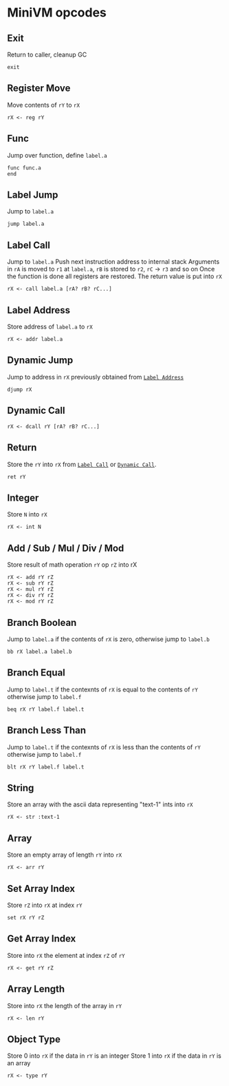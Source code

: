 # MiniVM opcodes

## Exit

Return to caller, cleanup GC

```
exit
```

## Register Move

Move contents of `rY` to `rX`

```
rX <- reg rY
```

## Func

Jump over function, define `label.a`

```
func func.a
end
```

## Label Jump

Jump to `label.a`

```
jump label.a
```

## Label Call

Jump to `label.a`
Push next instruction address to internal stack
Arguments in `rA` is moved to `r1` at `label.a`, `rB` is stored to `r2`, `rC` -> `r3` and so on
Once the function is done all registers are restored.
The return value is put into `rX`


```
rX <- call label.a [rA? rB? rC...]
```

## Label Address

Store address of `label.a` to `rX`

```
rX <- addr label.a
```

## Dynamic Jump

Jump to address in `rX` previously obtained from [`Label Address`](#label-address)

```
djump rX
```

## Dynamic Call

```
rX <- dcall rY [rA? rB? rC...]
```

## Return

Store the `rY` into `rX` from [`Label Call`](#label-call) or [`Dynamic Call`](#dynamic-call).

```
ret rY
```

## Integer

Store `N` into `rX`

```
rX <- int N
```

## Add / Sub / Mul / Div / Mod

Store result of math operation `rY` op `rZ` into rX

```
rX <- add rY rZ
rX <- sub rY rZ
rX <- mul rY rZ
rX <- div rY rZ
rX <- mod rY rZ
```

## Branch Boolean

Jump to `label.a` if the contents of `rX` is zero, otherwise jump to `label.b`

```
bb rX label.a label.b
```

## Branch Equal

Jump to `label.t` if the contexnts of `rX` is equal to the contents of `rY` otherwise jump to `label.f`

```
beq rX rY label.f label.t
```

## Branch Less Than

Jump to `label.t` if the contexnts of `rX` is less than the contents of `rY` otherwise jump to `label.f`

```
blt rX rY label.f label.t
```

## String

Store an array with the ascii data representing "text-1" ints into `rX`

```
rX <- str :text-1
```

## Array

Store an empty array of length `rY` into `rX`

```
rX <- arr rY
```

## Set Array Index

Store `rZ` into `rX` at index `rY`

```
set rX rY rZ
```

## Get Array Index

Store into `rX` the element at index `rZ` of `rY`

```
rX <- get rY rZ
```

## Array Length

Store into `rX` the length of the array in `rY`

```
rX <- len rY
```

## Object Type

Store 0 into `rX` if the data in `rY` is an integer 
Store 1 into `rX` if the data in `rY` is an array 

```
rX <- type rY
```
